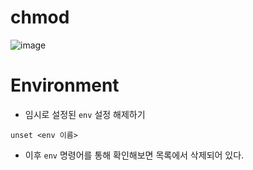 # chmod
![image](https://github.com/redzzzi/UnixSystem24Spring/assets/127263392/d4aaa30c-65d9-46f3-8cda-0e985fb8588f)

# Environment
- 임시로 설정된 `env` 설정 해제하기
```shell
unset <env 이름>
```
- 이후 `env` 명령어를 통해 확인해보면 목록에서 삭제되어 있다.
